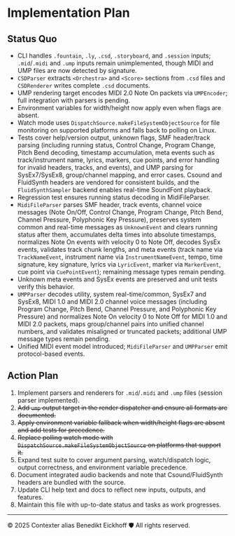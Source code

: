 # Implementation Plan

## Status Quo

- CLI handles `.fountain`, `.ly`, `.csd`, `.storyboard`, and `.session` inputs; `.mid`/`.midi` and `.ump` inputs remain unimplemented, though MIDI and UMP files are now detected by signature.
- `CSDParser` extracts `<Orchestra>` and `<Score>` sections from `.csd` files and `CSDRenderer` writes complete `.csd` documents.
- UMP rendering target encodes MIDI 2.0 Note On packets via `UMPEncoder`; full integration with parsers is pending.
- Environment variables for width/height now apply even when flags are absent.
- Watch mode uses `DispatchSource.makeFileSystemObjectSource` for file monitoring on supported platforms and falls back to polling on Linux.
- Tests cover help/version output, unknown flags, SMF header/track parsing (including running status, Control Change, Program Change, Pitch Bend decoding, timestamp accumulation, meta events such as track/instrument name, lyrics, markers, cue points, and error handling for invalid headers, tracks, and events), and UMP parsing for SysEx7/SysEx8, group/channel mapping, and error cases. Csound and FluidSynth headers are vendored for consistent builds, and the `FluidSynthSampler` backend enables real-time SoundFont playback.
- Regression test ensures running status decoding in MidiFileParser.
- `MidiFileParser` parses SMF header, track events, channel voice messages (Note On/Off, Control Change, Program Change, Pitch Bend, Channel Pressure, Polyphonic Key Pressure), preserves system common and real-time messages as `UnknownEvent` and clears running status after them, accumulates delta times into absolute timestamps, normalizes Note On events with velocity 0 to Note Off, decodes SysEx events, validates track chunk lengths, and meta events (track name via `TrackNameEvent`, instrument name via `InstrumentNameEvent`, tempo, time signature, key signature, lyrics via `LyricEvent`, marker via `MarkerEvent`, cue point via `CuePointEvent`); remaining message types remain pending.
- Unknown meta events and SysEx events are preserved and unit tests verify this behavior.
- `UMPParser` decodes utility, system real-time/common, SysEx7 and SysEx8, MIDI 1.0 and MIDI 2.0 channel voice messages (including Program Change, Pitch Bend, Channel Pressure, and Polyphonic Key Pressure) and normalizes Note On velocity 0 to Note Off for MIDI 1.0 and MIDI 2.0 packets, maps group/channel pairs into unified channel numbers, and validates misaligned or truncated packets; additional UMP message types remain pending.
- Unified MIDI event model introduced; `MidiFileParser` and `UMPParser` emit protocol-based events.

## Action Plan

1. Implement parsers and renderers for `.mid`/`.midi` and `.ump` files (session parser implemented).
2. ~~Add `ump` output target in the render dispatcher and ensure all formats are documented.~~
3. ~~Apply environment variable fallback when width/height flags are absent and add tests for precedence.~~
4. ~~Replace polling watch mode with `DispatchSource.makeFileSystemObjectSource` on platforms that support it.~~
5. Expand test suite to cover argument parsing, watch/dispatch logic, output correctness, and environment variable precedence.
6. Document integrated audio backends and note that Csound/FluidSynth headers are bundled with the source.
7. Update CLI help text and docs to reflect new inputs, outputs, and features.
8. Maintain this file with up-to-date status and tasks as work progresses.

---

© 2025 Contexter alias Benedikt Eickhoff 🛡️ All rights reserved.
